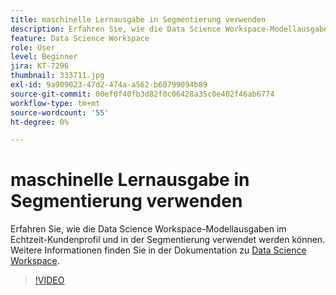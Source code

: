 ```yaml
---
title: maschinelle Lernausgabe in Segmentierung verwenden
description: Erfahren Sie, wie die Data Science Workspace-Modellausgaben im Echtzeit-Kundenprofil und in der Segmentierung verwendet werden können.
feature: Data Science Workspace
role: User
level: Beginner
jira: KT-7296
thumbnail: 333711.jpg
exl-id: 9a909023-47d2-474a-a562-b60799094b89
source-git-commit: 00ef0f40fb3d82f0c06428a35c0e402f46ab6774
workflow-type: tm+mt
source-wordcount: '55'
ht-degree: 0%

---
```


# maschinelle Lernausgabe in Segmentierung verwenden

Erfahren Sie, wie die Data Science Workspace-Modellausgaben im Echtzeit-Kundenprofil und in der Segmentierung verwendet werden können. Weitere Informationen finden Sie in der Dokumentation zu [Data Science Workspace](https://experienceleague.adobe.com/docs/experience-platform/data-science-workspace/home.html).

>[!VIDEO](https://video.tv.adobe.com/v/333711)

